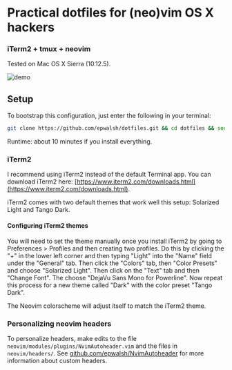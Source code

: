 # Practical dotfiles for (neo)vim OS X hackers

### iTerm2 + tmux + neovim

Tested on Mac OS X Sierra (10.12.5).

![demo](images/demo2.gif)


## Setup

To bootstrap this configuration, just enter the following in your terminal:

```bash
git clone https://github.com/epwalsh/dotfiles.git && cd dotfiles && source bootstrap.sh
```

Runtime: about 10 minutes if you install everything.

### iTerm2

I recommend using iTerm2 instead of the default Terminal app. You can download iTerm2 here:
[https://www.iterm2.com/downloads.html](https://www.iterm2.com/downloads.html).

iTerm2 comes with two default themes that work well this setup: Solarized Light and Tango Dark.

#### Configuring iTerm2 themes

You will need to set the theme manually once you install iTerm2 by going to Preferences > Profiles and 
then creating two profiles. Do this by clicking the "+" in the lower left corner and then typing "Light" into
the "Name" field under the "General" tab. Then click the "Colors" tab, then "Color Presets" and choose "Solarized Light".
Then click on the "Text" tab and then "Change Font". The choose "DejaVu Sans Mono for Powerline".
Now repeat this process for a new theme called "Dark" with the color preset "Tango Dark".

The Neovim colorscheme will adjust itself to match the iTerm2 theme.

### Personalizing neovim headers

To personalize headers, make edits to the file `neovim/modules/plugins/NvimAutoheader.vim` and the files in
`neovim/headers/`. See [github.com/epwalsh/NvimAutoheader](https://github.com/epwalsh/NvimAutoheader) for more
information about custom headers.
